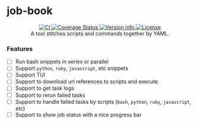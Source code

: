 # job-book

<div align="center">
  <a href="https://github.com/zen-xu/job-book/actions">
    <img src="https://github.com/zen-xu/job-book/workflows/Continuous%20Integration/badge.svg" alt="CI">
  </a>
  <a href='https://coveralls.io/github/zen-xu/job-book?branch=master'>
    <img src='https://coveralls.io/repos/github/zen-xu/job-book/badge.svg?branch=master' alt='Coverage Status' />
  </a>
  <a href="https://crates.io/crates/job-book">
    <img src="https://img.shields.io/crates/v/job-book.svg?colorB=319e8c" alt="Version info">
  </a>
  <a href="https://github.com/zen-xu/job-book/blob/master/LICENSE">
    <img src="https://img.shields.io/badge/License-Apache%202.0-blue.svg" alt="License">
  </a>
  <br>
  A tool stitches scripts and commands together by YAML.
</div>

### Features

- [ ] Run bash snippets in series or parallel
- [ ] Support `python`, `ruby`, `javascript`, etc snippets
- [ ] Support TUI
- [ ] Support to download url references to scripts and execute
- [ ] Support to get task logs
- [ ] Support to rerun failed tasks
- [ ] Support to handle failed tasks by scripts (`bash`, `python`, `ruby`, `javascript`, etc)
- [ ] Support to show job status with a nice progress bar
